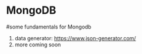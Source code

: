 # MongoDB

#some fundamentals for Mongodb

1. data generator: https://www.json-generator.com/
2. more coming soon

